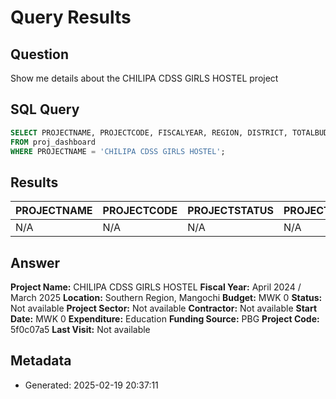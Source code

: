 # Query Results

## Question
Show me details about the CHILIPA CDSS GIRLS HOSTEL project

## SQL Query
```sql
SELECT PROJECTNAME, PROJECTCODE, FISCALYEAR, REGION, DISTRICT, TOTALBUDGET, PROJECTSTATUS, PROJECTSECTOR, CONTRACTORNAME, STARTDATE, TOTALEXPENDITURETODATE, FUNDINGSOURCE, LASTVISIT 
FROM proj_dashboard 
WHERE PROJECTNAME = 'CHILIPA CDSS GIRLS HOSTEL';
```

## Results
| PROJECTNAME | PROJECTCODE | PROJECTSTATUS | PROJECTSECTOR | REGION | DISTRICT | TOTALBUDGET | COMPLETIONPERCENTAGE |
| --- | --- | --- | --- | --- | --- | --- | --- |
| N/A | N/A | N/A | N/A | N/A | N/A | N/A | N/A |


## Answer
**Project Name:** CHILIPA CDSS GIRLS HOSTEL
**Fiscal Year:** April 2024 / March 2025
**Location:** Southern Region, Mangochi
**Budget:** MWK 0
**Status:** Not available
**Project Sector:** Not available
**Contractor:** Not available
**Start Date:** MWK 0
**Expenditure:** Education
**Funding Source:** PBG
**Project Code:** 5f0c07a5
**Last Visit:** Not available

## Metadata
- Generated: 2025-02-19 20:37:11
